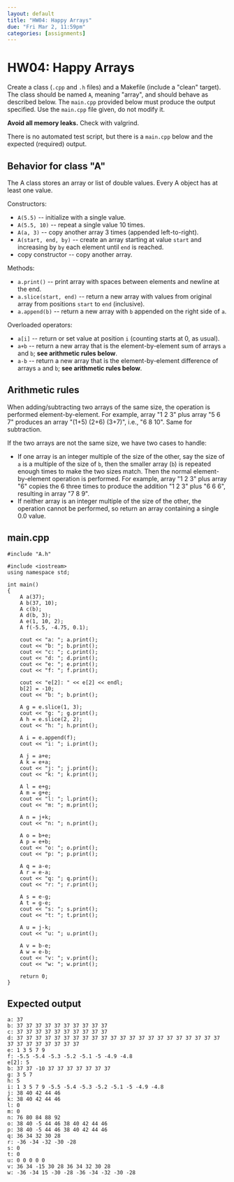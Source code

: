 ```yaml
---
layout: default
title: "HW04: Happy Arrays"
due: "Fri Mar 2, 11:59pm"
categories: [assignments]
---
```


# HW04: Happy Arrays

Create a class (`.cpp` and `.h` files) and a Makefile (include a "clean" target). The class should be named `A`, meaning "array", and should behave as described below. The `main.cpp` provided below must produce the output specified. Use the `main.cpp` file given, do not modify it.

**Avoid all memory leaks.** Check with valgrind.

There is no automated test script, but there is a `main.cpp` below and the expected (required) output.

## Behavior for class "A"

The A class stores an array or list of double values. Every A object has at least one value.

Constructors:

- `A(5.5)` -- initialize with a single value.
- `A(5.5, 10)` -- repeat a single value 10 times.
- `A(a, 3)` -- copy another array 3 times (appended left-to-right).
- `A(start, end, by)` -- create an array starting at value `start` and increasing by `by` each element until `end` is reached.
- copy constructor -- copy another array.

Methods:

- `a.print()` -- print array with spaces between elements and newline at the end.
- `a.slice(start, end)` -- return a new array with values from original array from positions `start` to `end` (inclusive).
- `a.append(b)` -- return a new array with `b` appended on the right side of `a`.

Overloaded operators:

- `a[i]` -- return or set value at position `i` (counting starts at 0, as usual).
- `a+b` -- return a new array that is the element-by-element sum of arrays `a` and `b`; **see arithmetic rules below**.
- `a-b` -- return a new array that is the element-by-element difference of arrays `a` and `b`; **see arithmetic rules below**.

## Arithmetic rules

When adding/subtracting two arrays of the same size, the operation is performed element-by-element. For example, array "1 2 3" plus array "5 6 7" produces an array "(1+5) (2+6) (3+7)", i.e., "6 8 10". Same for subtraction.

If the two arrays are not the same size, we have two cases to handle:

- If one array is an integer multiple of the size of the other, say the size of `a` is a multiple of the size of `b`, then the smaller array (`b`) is repeated enough times to make the two sizes match. Then the normal element-by-element operation is performed. For example, array "1 2 3" plus array "6" copies the 6 three times to produce the addition "1 2 3" plus "6 6 6", resulting in array "7 8 9".
- If neither array is an integer multiple of the size of the other, the operation cannot be performed, so return an array containing a single 0.0 value.

## main.cpp

```
#include "A.h"

#include <iostream>
using namespace std;

int main()
{
    A a(37);
    A b(37, 10);
    A c(b);
    A d(b, 3);
    A e(1, 10, 2);
    A f(-5.5, -4.75, 0.1);

    cout << "a: "; a.print();
    cout << "b: "; b.print();
    cout << "c: "; c.print();
    cout << "d: "; d.print();
    cout << "e: "; e.print();
    cout << "f: "; f.print();

    cout << "e[2]: " << e[2] << endl;
    b[2] = -10;
    cout << "b: "; b.print();

    A g = e.slice(1, 3);
    cout << "g: "; g.print();
    A h = e.slice(2, 2);
    cout << "h: "; h.print();

    A i = e.append(f);
    cout << "i: "; i.print();

    A j = a+e;
    A k = e+a;
    cout << "j: "; j.print();
    cout << "k: "; k.print();

    A l = e+g;
    A m = g+e;
    cout << "l: "; l.print();
    cout << "m: "; m.print();

    A n = j+k;
    cout << "n: "; n.print();

    A o = b+e;
    A p = e+b;
    cout << "o: "; o.print();
    cout << "p: "; p.print();

    A q = a-e;
    A r = e-a;
    cout << "q: "; q.print();
    cout << "r: "; r.print();

    A s = e-g;
    A t = g-e;
    cout << "s: "; s.print();
    cout << "t: "; t.print();

    A u = j-k;
    cout << "u: "; u.print();

    A v = b-e;
    A w = e-b;
    cout << "v: "; v.print();
    cout << "w: "; w.print();

    return 0;
}
```

## Expected output

```
a: 37
b: 37 37 37 37 37 37 37 37 37 37
c: 37 37 37 37 37 37 37 37 37 37
d: 37 37 37 37 37 37 37 37 37 37 37 37 37 37 37 37 37 37 37 37 37 37 37 37 37 37 37 37 37 37
e: 1 3 5 7 9
f: -5.5 -5.4 -5.3 -5.2 -5.1 -5 -4.9 -4.8
e[2]: 5
b: 37 37 -10 37 37 37 37 37 37 37
g: 3 5 7
h: 5
i: 1 3 5 7 9 -5.5 -5.4 -5.3 -5.2 -5.1 -5 -4.9 -4.8
j: 38 40 42 44 46
k: 38 40 42 44 46
l: 0
m: 0
n: 76 80 84 88 92
o: 38 40 -5 44 46 38 40 42 44 46
p: 38 40 -5 44 46 38 40 42 44 46
q: 36 34 32 30 28
r: -36 -34 -32 -30 -28
s: 0
t: 0
u: 0 0 0 0 0
v: 36 34 -15 30 28 36 34 32 30 28
w: -36 -34 15 -30 -28 -36 -34 -32 -30 -28
```
